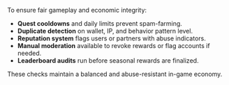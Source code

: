 To ensure fair gameplay and economic integrity:

- **Quest cooldowns** and daily limits prevent spam-farming.
- **Duplicate detection** on wallet, IP, and behavior pattern level.
- **Reputation system** flags users or partners with abuse indicators.
- **Manual moderation** available to revoke rewards or flag accounts if needed.
- **Leaderboard audits** run before seasonal rewards are finalized.

These checks maintain a balanced and abuse-resistant in-game economy.